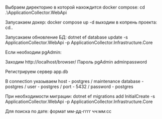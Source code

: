 Выбраем директорию в которой нахождится docker compose:
cd .\ApplicationCollector.WebApi

Запусакаем докер:
docker compose up -d
выходим в копрень проекта: cd..

Запусакаем обновление БД:
dotnet ef database update -s ApplicationCollector.WebApi -p ApplicationCollector.Infrastructure.Core

Если необходим pgAdmin:

Заходим http://localhost/browser/
Пароль pgAdmin adminpassword

Регистрируем сервер
app.db

В connection указываем
host - postgres  /
maintenance database  - postgres  /
user - postgres  /
port - 5432  /
password - postgres

При необходимости миграции:
dotnet ef migrations add InitialCreate -s ApplicationCollector.WebApi -p ApplicationCollector.Infrastructure.Core

Для поиска по дате:  формат   мм-дд-гггг чч:мм:сс

